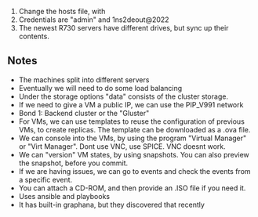 1. Change the hosts file, with 
2. Credentials are "admin" and 1ns2deout@2022
3. The newest R730 servers have different drives, but sync up their contents.

## Notes
- The machines split into different servers
- Eventually we will need to do some load balancing
- Under the storage options "data" consists of the cluster storage.
- If we need to give a VM a public IP, we can use the PIP_V991 network
- Bond 1: Backend cluster or the "Gluster"
- For VMs, we can use templates to reuse the configuration of previous VMs, to create replicas. The template can be downloaded as a .ova file.
- We can console into the VMs, by using the program "Virtual Manager" or "Virt Manager". Dont use VNC, use SPICE. VNC doesnt work.
- We can "version" VM states, by using snapshots. You can also preview the snapshot, before you commit.
- If we are having issues, we can go to events and check the events from a specific event.
- You can attach a CD-ROM, and then provide an .ISO file if you need it.
- Uses ansible and playbooks
- It has built-in graphana, but they discovered that recently